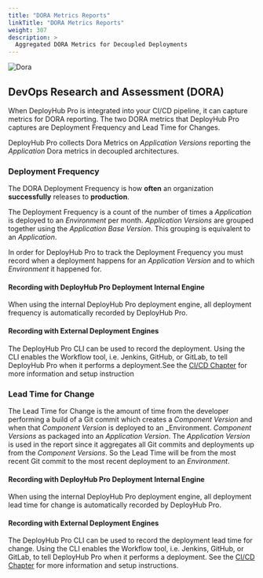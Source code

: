 ```yaml
---
title: "DORA Metrics Reports"
linkTitle: "DORA Metrics Reports"
weight: 307
description: >
  Aggregated DORA Metrics for Decoupled Deployments
---
```


![Dora](/userguide/images/dora.png)

## DevOps Research and Assessment (DORA)

When DeployHub Pro is integrated into your CI/CD pipeline, it can capture metrics for DORA reporting. The two DORA metrics that DeployHub Pro captures are Deployment Frequency and Lead Time for Changes.

DeployHub Pro collects Dora Metrics on _Application Versions_ reporting the _Application_ Dora metrics in decoupled architectures. 

### Deployment Frequency

The DORA Deployment Frequency is how **often** an organization **successfully** releases to **production**.

The Deployment Frequency is a count of the number of times a _Application_ is deployed to an _Environment_ per month.  _Application Versions_ are grouped together using the _Application Base Version_.  This grouping is equivalent to an _Application_.

In order for DeployHub Pro to track the Deployment Frequency you must record when a deployment happens for an _Application Version_ and to which _Environment_ it happened for. 

#### Recording with DeployHub Pro Deployment Internal Engine

When using the internal DeployHub Pro deployment engine, all deployment frequency is automatically recorded by DeployHub Pro. 

#### Recording with External Deployment Engines

The DeployHub Pro CLI can be used to record the deployment. Using the CLI enables the Workflow tool, i.e. 
Jenkins, GitHub, or GitLab, to tell DeployHub Pro when it performs a deployment.See the [CI/CD Chapter](/userguide/integrations/ci-cd_integrations/) for more information and setup instruction


### Lead Time for Change

The Lead Time for Change is the amount of time from the developer performing a build of a Git commit which creates a _Component Version_ and when that _Component Version_ is deployed to an _Environment.  _Component Versions_ as packaged into an _Application Version_.  The _Application Version_ is used in the report since it aggregates all Git commits and deployments up from the _Component Versions_.  So the Lead Time will be
from the most recent Git commit to the most recent deployment to an _Environment_.

#### Recording with DeployHub Pro Deployment Internal Engine

When using the internal DeployHub Pro deployment engine, all deployment lead time for change is automatically recorded by DeployHub Pro. 

#### Recording with External Deployment Engines

The DeployHub Pro CLI can be used to record the deployment lead time for change. Using the CLI enables the Workflow tool, i.e. Jenkins, GitHub, or GitLab, to tell DeployHub Pro when it performs a deployment. See the [CI/CD Chapter](/userguide/integrations/ci-cd_integrations/) for more information and setup instructions. 
